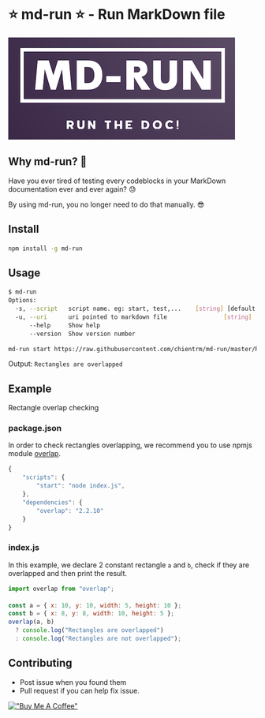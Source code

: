 # :star: md-run :star: - Run MarkDown file

![logo](logo.png)

## Why md-run? :thinking:

Have you ever tired of testing every codeblocks in your MarkDown documentation ever and ever again? :sweat:

By using md-run, you no longer need to do that manually. :sunglasses:

## Install

```bash
npm install -g md-run
```

## Usage

```bash
$ md-run
Options:
  -s, --script   script name. eg: start, test,...    [string] [default: "start"]
  -u, --uri      uri pointed to markdown file                [string] [required]
      --help     Show help                                             [boolean]
      --version  Show version number                                   [boolean]
```

```bash
md-run start https://raw.githubusercontent.com/chientrm/md-run/master/README.md
```

Output: `Rectangles are overlapped`

## Example

Rectangle overlap checking

### package.json

In order to check rectangles overlapping, we recommend you to use npmjs module [overlap](https://www.npmjs.com/package/overlap).

```js
{
    "scripts": {
        "start": "node index.js",
    },
    "dependencies": {
        "overlap": "2.2.10"
    }
}
```

### index.js

In this example, we declare 2 constant rectangle `a` and `b`, check if they are overlapped and then print the result.

```js
import overlap from "overlap";

const a = { x: 10, y: 10, width: 5, height: 10 };
const b = { x: 8, y: 8, width: 10, height: 5 };
overlap(a, b)
  ? console.log("Rectangles are overlapped")
  : console.log("Rectangles are not overlapped");
```

## Contributing

- Post issue when you found them
- Pull request if you can help fix issue.

[!["Buy Me A Coffee"](https://www.buymeacoffee.com/assets/img/custom_images/orange_img.png)](https://www.buymeacoffee.com/chientrm)
